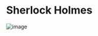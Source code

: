 # Sherlock Holmes 

![image](https://github.com/abigailramsoe/SherlockHolmes/assets/28560412/b8cef611-7073-4404-a642-787375219390)

